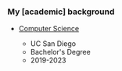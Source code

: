 ### My \[academic\] background

- [Computer Science](https://cse.ucsd.edu/)

  - UC San Diego
  - Bachelor's Degree
  - 2019-2023

